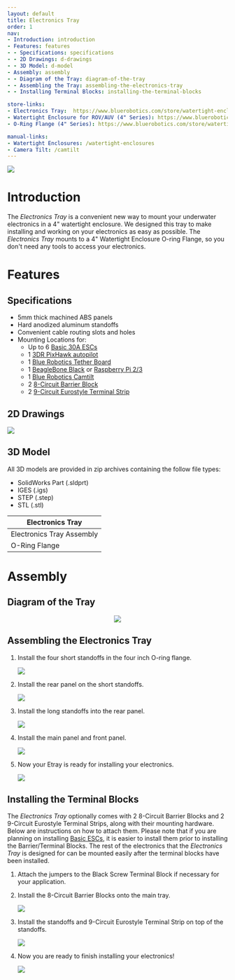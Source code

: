```yaml
---
layout: default
title: Electronics Tray
order: 1
nav:
- Introduction: introduction
- Features: features
- - Specifications: specifications
- - 2D Drawings: d-drawings
- - 3D Model: d-model
- Assembly: assembly
- - Diagram of the Tray: diagram-of-the-tray
- - Assembling the Tray: assembling-the-electronics-tray
- - Installing Terminal Blocks: installing-the-terminal-blocks

store-links:
- Electronics Tray:  https://www.bluerobotics.com/store/watertight-enclosures/4-series/electronics-tray-2/
- Watertight Enclosure for ROV/AUV (4" Series): https://www.bluerobotics.com/store/watertight-enclosures/wte4-asm-r1/#configuration
- O-Ring Flange (4" Series): https://www.bluerobotics.com/store/watertight-enclosures/wte4-m-flange-seal-r3/

manual-links:
- Watertight Enclosures: /watertight-enclosures
- Camera Tilt: /camtilt
---
```


<img src="/etray/cad/electronics-tray-render.PNG" class="img-responsive" style="max-width:900px" />

# Introduction

The _Electronics Tray_ is a convenient new way to mount your underwater electronics in a 4" watertight enclosure. We designed this tray to make installing and working on your electronics as easy as possible. The _Electronics Tray_ mounts to a 4" Watertight Enclosure O-ring Flange, so you don't need any tools to access your electronics.

# Features

## Specifications

- 5mm thick machined ABS panels
- Hard anodized aluminum standoffs 
- Convenient cable routing slots and holes
- Mounting Locations for:
	- Up to 6 [Basic 30A ESCs](https://www.bluerobotics.com/store/speed-controllers/besc-30-r1/)	
	- 1 [3DR PixHawk autopilot](https://www.bluerobotics.com/store/electronics/pixhawk-r1/) 
	- 1 [Blue Robotics Tether Board](https://www.bluerobotics.com/product-category/electronics/tether-interface/)
	- 1 [BeagleBone Black](https://beagleboard.org/black) or [Raspberry Pi 2/3](https://www.bluerobotics.com/store/electronics/rpi3-r1/)
	- 1 [Blue Robotics Camtilt](https://www.bluerobotics.com/store/uncategorized/camera-tilt-mount/#mount)
	- 2 [8-Circuit Barrier Block](http://www.digikey.com/product-search/en?keywords=wm5765-nd) 
	- 2 [9-Circuit Eurostyle Terminal Strip](http://www.alliedelec.com/m/d/51da743e94f770c045f4103843fbb9bb.pdf)

## 2D Drawings

<img src="/etray/cad/ASSEM-ETRAY-X1.PNG" class="img-responsive" style="max-width:900px" />

## 3D Model

All 3D models are provided in zip archives containing the follow file types:

- SolidWorks Part (.sldprt)
- IGES (.igs) 
- STEP (.step)
- STL (.stl)

|		**Electronics Tray**																    |
| --------------------------------------------------------------------------------------------- |
| Electronics Tray Assembly     | [ASSEM-ETRAY-R1](/etray/cad/ASSEM-ETRAY-R1.zip)               |
| O-Ring Flange                 | [WTE4-M-FLANGE-SEAL-R2.zip](http://www.bluerobotics.com/models/WTE4-M-FLANGE-SEAL-R2.zip) |

# Assembly

## Diagram of the Tray

<p align="center">
<img src="/etray/cad/elec-tray-annotated.PNG" class="img-responsive" style="max-width:900px" />
</p>

## Assembling the Electronics Tray

1. Install the four short standoffs in the four inch O-ring flange.

	<img src="/etray/cad/ASSEM-ETRAY-X1-FOR-DOC.PNG" class="img-responsive" style="max-width:900px" />

2. Install the rear panel on the short standoffs.

	<img src="/etray/cad/ASSEM-ETRAY-X1-FOR-DOC-2.PNG" class="img-responsive" style="max-width:900px" />

3. Install the long standoffs into the rear panel.

	<img src="/etray/cad/ASSEM-ETRAY-X1-FOR-DOC-3.PNG" class="img-responsive" style="max-width:900px" />

4. Install the main panel and front panel. 

	<img src="/etray/cad/ASSEM-ETRAY-X1-FOR-DOC-4.PNG" class="img-responsive" style="max-width:900px" />

5. Now your Etray is ready for installing your electronics.

	<img src="/etray/cad/ASSEM-ETRAY-X1-FOR-DOC-5.PNG" class="img-responsive" style="max-width:900px" />

## Installing the Terminal Blocks

The _Electronics Tray_ optionally comes with 2 8-Circuit Barrier Blocks and 2 9-Circuit Eurostyle Terminal Strips, along with their mounting hardware. Below are instructions on how to attach them. Please note that if you are planning on installing [Basic ESCs](https://www.bluerobotics.com/store/speed-controllers/besc-30-r1/), it is easier to install them prior to installing the Barrier/Terminal Blocks. The rest of the electronics that the _Electronics Tray_ is designed for can be mounted easily after the terminal blocks have been installed. 

1. Attach the jumpers to the Black Screw Terminal Block if necessary for your application.


2. Install the 8-Circuit Barrier Blocks onto the main tray.

	<img src="/etray/cad/ASSEM-ETRAY-X1-FOR-DOC-7.PNG" class="img-responsive" style="max-width:900px" />

3. Install the standoffs and 9-Circuit Eurostyle Terminal Strip on top of the standoffs.

	<img src="/etray/cad/ASSEM-ETRAY-X1-FOR-DOC-8.PNG" class="img-responsive" style="max-width:900px" />

4. Now you are ready to finish installing your electronics!

	<img src="/etray/cad/ASSEM-ETRAY-X1-FOR-DOC-9.PNG" class="img-responsive" style="max-width:900px" />


